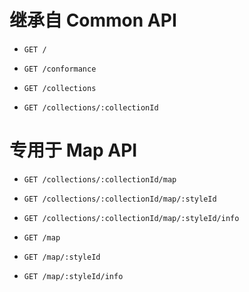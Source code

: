 # 继承自 Common API

- `GET /`
- `GET /conformance`

- `GET /collections`
- `GET /collections/:collectionId`



# 专用于 Map API



- `GET /collections/:collectionId/map`
- `GET /collections/:collectionId/map/:styleId`
- `GET /collections/:collectionId/map/:styleId/info`



- `GET /map`
- `GET /map/:styleId`
- `GET /map/:styleId/info`

